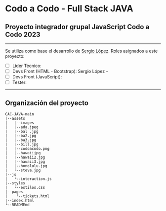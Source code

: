 # Codo a Codo - Full Stack JAVA
## Proyecto integrador grupal JavaScript Codo a Codo 2023
---
Se utiliza como base el desarrollo de [Sergio López](https://github.com/seralopez/CAC-JAVA).
Roles asignados a este proyecto:
* [ ] Líder Técnico: 
* [ ] Devs Front (HTML - Bootstrap): Sergio López - 
* [ ] Devs Front (JavaScript):
* [ ] Tester:
---
## Organización del proyecto
```
CAC-JAVA-main
|--assets
|   |--images
|   |--ada.jpeg
|   |--bal .jpg
|   |--ba2.jpg
|   |--ba3.jpg
|   |--bill.jpg
|   |--codoacodo.png
|   |--hawaiijpg
|   |--hawaii2.jpg
|   |--hawaii3.jpg
|   |--honolulu.jpg
|   └--steve.jpg
|--js
|   └--interaction.js
|--styles
|   └--estilos.css
|--pages
|    └--tickets.html
|--index.html
└--READMEmd
```

